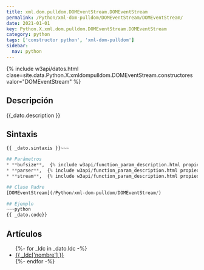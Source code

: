 ```yaml
---
title: xml.dom.pulldom.DOMEventStream.DOMEventStream
permalink: /Python/xml-dom-pulldom/DOMEventStream/DOMEventStream/
date: 2021-01-01
key: Python.X.xml.dom.pulldom.DOMEventStream.DOMEventStream
category: python
tags: ['constructor python', 'xml-dom-pulldom']
sidebar: 
  nav: python
---
```


{% include w3api/datos.html clase=site.data.Python.X.xmldompulldom.DOMEventStream.constructores valor="DOMEventStream" %}

## Descripción
{{_dato.description }}

## Sintaxis
~~~python
{{ _dato.sintaxis }}~~~

## Parámetros
* **bufsize**,  {% include w3api/function_param_description.html propiedad=site.data.Python.X.xml.dom.pulldom.DOMEventStream.DOMEventStream valor="bufsize" %}
* **parser**,  {% include w3api/function_param_description.html propiedad=site.data.Python.X.xml.dom.pulldom.DOMEventStream.DOMEventStream valor="parser" %}
* **stream**,  {% include w3api/function_param_description.html propiedad=site.data.Python.X.xml.dom.pulldom.DOMEventStream.DOMEventStream valor="stream" %}

## Clase Padre
[DOMEventStream](/Python/xml-dom-pulldom/DOMEventStream/)

## Ejemplo
~~~python
{{ _dato.code}}
~~~

## Artículos
<ul>
{%- for _ldc in _dato.ldc -%}
   <li>
       <a href="{{_ldc['url'] }}">{{ _ldc['nombre'] }}</a>
   </li>
{%- endfor -%}
</ul>
